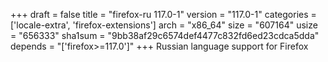 +++
draft = false
title = "firefox-ru 117.0-1"
version = "117.0-1"
categories = ['locale-extra', 'firefox-extensions']
arch = "x86_64"
size = "607164"
usize = "656333"
sha1sum = "9bb38af29c6574def4477c832fd6ed23cdca5dda"
depends = "['firefox>=117.0']"
+++
Russian language support for Firefox